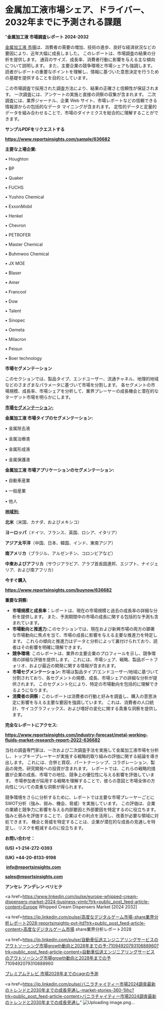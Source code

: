 # 金属加工液市場シェア、ドライバー、2032年までに予測される課題

"<strong>金属加工液 市場調査レポート 2024-2032</strong>

<a href=https://www.reportsinsights.com/sample/636682>金属加工液 市場</a>は、消費者の需要の増加、技術の進歩、良好な経済状況などの要因により、近年大幅に成長しました。 このレポートは、市場調査の結果の分析を提供します。 通貨のサイズ、成長率、消費者行動に影響を与える主な傾向について説明します。 また、主要企業の競争環境と市場シェアも強調します。 読者がレポートの重要なポイントを理解し、情報に基づいた意思決定を行うための基礎を提供することを目的としています。

この市場調査で採用された調査方法により、結果の正確さと信頼性が保証されます。 一次調査には、アンケートの実施と直接の洞察の収集が含まれます。 二次調査には、業界ジャーナル、企業 Web サイト、市場レポートなどの信頼できる情報源からの包括的なデータ マイニングが含まれます。 定性的データと定量的データを組み合わせることで、市場のダイナミクスを総合的に理解することができます。

<strong><b>サンプルPDFをリクエストする</b></strong>

<a href=https://www.reportsinsights.com/sample/636682><strong><u>https://www.reportsinsights.com/sample/636682</u></strong></a>

<strong>主要な上場企業:</strong>

• Houghton

• BP

• Quaker

• FUCHS

• Yushiro Chemical

• ExxonMobil

• Henkel

• Chevron

• PETROFER

• Master Chemical

• Buhmwoo Chemical

• JX MOE

• Blaser

• Amer

• Francool

• Dow

• Talent

• Sinopec

• Oemeta

• Milacron

• Peisun

• Boer technology

<strong>市場セグメンテーション</strong>

このセクションでは、製品タイプ、エンドユーザー、流通チャネル、地理的地域などのさまざまなパラメータに基づいて市場を分割します。 各セグメントの市場規模、成長率、市場シェアを分析して、業界プレーヤーの成長機会と潜在的なターゲット市場を明らかにします。

<strong><u>市場セグメンテーション</u></strong><strong><u>:</u></strong>

<strong>金属加工液 市場タイプのセグメンテーション:</strong>

• 金属除去液

• 金属治療液

• 金属形成液

• 金属保護液

<strong>金属加工液 市場アプリケーションのセグメンテーション:</strong>

• 自動車産業

• 一般産業

• 他人

<strong><u>地域別</u></strong><strong><u>:</u></strong>

<strong>北米</strong>（米国、カナダ、およびメキシコ）

<strong>ヨーロッパ</strong>（ドイツ、フランス、英国、ロシア、イタリア）

<strong>アジア太平洋</strong>（中国、日本、韓国、インド、東南アジア）

<strong>南アメリカ</strong>（ブラジル、アルゼンチン、コロンビアなど）

<strong>中東およびアフリカ</strong>（サウジアラビア、アラブ首長国連邦、エジプト、ナイジェリア、および南アフリカ）

<strong>今すぐ購入</strong>

<a href=https://www.reportsinsights.com/buynow/636682><strong><u>https://www.reportsinsights.com/buynow/636682</u></strong></a>

<strong>重要な洞察:</strong>
<ul>
  <li><strong>市場規模と成長率：</strong>レポートは、現在の市場規模と過去の成長率の詳細な分析を提供します。 また、予測期間中の市場の成長に関する包括的な予測も含まれています。</li>
  <li><strong>市場動向と推進力:</strong>このセクションでは、現在および新興市場の両方の顕著な市場動向に焦点を当て、市場の成長に影響を与える主要な推進力を特定します。 これらの傾向と推進力はデータと分析によって裏付けられており、読者はその影響を明確に理解できます。</li>
  <li><strong>競争環境</strong>: このレポートは、業界の主要企業のプロフィールを示し、競争環境の詳細な評価を提供します。 これには、市場シェア、戦略、製品ポートフォリオ、および最近の開発に関する情報が含まれます。</li>
  <li><strong>市場セグメンテーション: </strong>市場は製品タイプ/エンドユーザー/地域に基づいて分割されており、各セグメントの規模、成長、市場シェアの詳細な分析が提供されます。 このセグメント化により、特定の市場動向を包括的に理解できるようになります。</li>
  <li><strong>消費者の洞察 : </strong>このレポートは消費者の行動と好みを調査し、購入の意思決定に影響を与える主要な要因を強調しています。 これは、消費者の人口統計、サイコグラフィックス、および嗜好の変化に関する貴重な洞察を提供します。</li>
</ul>
<strong>完全なレポートにアクセス:</strong>

<a href=https://www.reportsinsights.com/industry-forecast/metal-working-fluids-market-research-report-2022-636682><strong><u><b>https://www.reportsinsights.com/industry-forecast/metal-working-fluids-market-research-report-2022-636682</b></u></strong></a>

当社の調査専門家は、一次および二次調査手法を実施して金属加工液市場を分析し、トップキープレーヤーが実施する戦略的取り組みの評価に関する結論を導き出します。 これには、合併と買収、パートナーシップ、コラボレーション、製品の発売、研究開発への投資が含まれます。 レポートでは、これらの戦略的措置が企業の成長、市場での地位、競争上の優位性に与える影響を評価しています。 市場参加者が採用する戦略を理解することで、彼らの意図と市場全体の方向性についての貴重な洞察が得られます。

競争環境をさらに分析するために、レポートでは主要な市場プレーヤーごとにSWOT分析（強み、弱み、機会、脅威）を実施しています。 この評価は、企業の業績と競争力に影響を与える内部要因と外部要因を特定するのに役立ちます。 強みと弱みを評価することで、企業はその利点を活用し、改善が必要な領域に対処できます。 機会と脅威を特定することは、企業が潜在的な成長の見通しを特定し、リスクを軽減するのに役立ちます。

<strong>お問い合わせ：</strong>

<strong>(US) +1-214-272-0393</strong>

<strong>(UK) +44-20-8133-9198</strong>

<strong> </strong><a href=info@reportsinsights.com><strong><u>info@reportsinsights.com</u></strong></a>

<a href=sales@reportsinsights.com><strong><u>sales@reportsinsights.com</u></strong></a>

<strong>アンセレ アンデレン ベリヒテ</strong>

<a href=https://www.linkedin.com/pulse/europe-whipped-cream-dispensers-market-2024-business-yimtc?trk=public_post_feed-article-content>Europe Whipped Cream Dispensers Market [2024 2032]</a>

<a href=https://jp.linkedin.com/pulse/高度なデジタルゲーム市場-share業界分析レポート2028-reportsinsights-pvt-ltd?trk=public_post_feed-article-content>高度なデジタルゲーム市場 share業界分析レポート2028</a>

<a href=https://jp.linkedin.com/pulse/自動車伝送エンジニアリングサービスのアウトソーシング市場growth動向と2028年までの予-7109492079310888960?trk=public_post_feed-article-content>自動車伝送エンジニアリングサービスのアウトソーシング市場growth動向と2028年までの予 7109492079310888960</a>

<a href=https://www.linkedin.com/pulse/プレミアムテレビ-市場2028年までのcagrの予測-community-market-research/>プレミアムテレビ 市場2028年までのcagrの予測</a>

<a href=https://jp.linkedin.com/pulse/バニラチャイティー市場2024調査最新のトレンドと2030年までの成長見通し-market-stories-360-1lihc?trk=public_post_feed-article-content>バニラチャイティー市場2024調査最新のトレンドと2030年までの成長見通し</a>"
![Uploading image.png…]()
